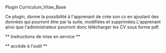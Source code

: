 Plugin Curriculum_Vitae_Base

Ce plugin, donne la possibilité à l'apprenant de crée son cv en ajoutant des données qui pourront être par la suite, modifiées et supprimées.L'apprenant ainsi que l'administrateur pourront donc télécharger les CV sous forme pdf.

** Instructions de mise en service **

** accède à l'outil **

